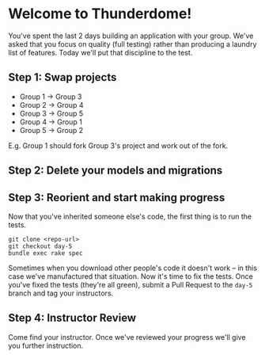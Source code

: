 # Welcome to Thunderdome!

You've spent the last 2 days building an application with your group. We've asked that you focus on quality (full testing) rather than producing a laundry list of features. Today we'll put that discipline to the test.

## Step 1: Swap projects

* Group 1 -> Group 3
* Group 2 -> Group 4
* Group 3 -> Group 5
* Group 4 -> Group 1
* Group 5 -> Group 2

E.g. Group 1 should fork Group 3's project and work out of the fork.

## Step 2: Delete your models and migrations

## Step 3: Reorient and start making progress

Now that you've inherited someone else's code, the first thing is to run the tests.

````
git clone <repo-url>
git checkout day-5
bundle exec rake spec
````

Sometimes when you download other people's code it doesn't work – in this case we've manufactured that situation. Now it's time to fix the tests. Once you've fixed the tests (they're all green), submit a Pull Request to the `day-5` branch and tag your instructors.

## Step 4: Instructor Review

Come find your instructor. Once we've reviewed your progress we'll give you further instruction.


